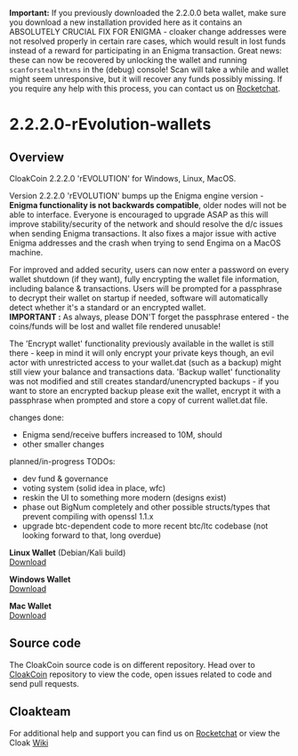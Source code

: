 **Important:** If you previously downloaded the 2.2.0.0 beta wallet, make sure you download a new installation provided here
as it contains an ABSOLUTELY CRUCIAL FIX FOR ENIGMA - cloaker change addresses were not resolved properly in certain rare cases, which would result in lost funds instead of a reward for participating in an Enigma transaction. Great news: these can now be recovered by unlocking the wallet and running <code>scanforstealthtxns</code> in the (debug) console! Scan will take a while and wallet might seem unresponsive, but it will recover any funds possibly missing. If you require any help with this process, you can contact us on [Rocketchat](https://chat.cloakcoin.com). 

# 2.2.2.0-rEvolution-wallets

## Overview
CloakCoin 2.2.2.0 'rEVOLUTION' for Windows, Linux, MacOS.

Version 2.2.2.0 'rEVOLUTION' bumps up the Enigma engine version - **Enigma functionality is not backwards compatible**, older nodes will not be able to interface. Everyone is encouraged to upgrade ASAP as this will improve stability/security of the network and should resolve the d/c issues when sending Enigma transactions. It also fixes a major issue with active Enigma addresses and the crash when trying to send Engima on a MacOS machine.

For improved and added security, users can now enter a password on every wallet shutdown (if they want), fully encrypting the wallet file information, including balance & transactions. Users will be prompted for a passphrase to decrypt their wallet on startup if needed, software will automatically detect whether it's a standard or an encrypted wallet.<br />
**IMPORTANT :** As always, please DON'T forget the passphrase entered - the coins/funds will be lost and wallet file rendered unusable!

The 'Encrypt wallet' functionality previously available in the wallet is still there - keep in mind it will only encrypt your private keys though, an evil actor with unrestricted access to your wallet.dat (such as a backup) might still view your balance and transactions data. 'Backup wallet' functionality was not modified and still creates standard/unencrypted backups - if you want to store an encrypted backup please exit the wallet, encrypt it with a passphrase when prompted and store a copy of current wallet.dat file.

changes done:
- Enigma send/receive buffers increased to 10M, should 
- other smaller changes

planned/in-progress TODOs:

- dev fund & governance
- voting system (solid idea in place, wfc)
- reskin the UI to something more modern (designs exist)
- phase out BigNum completely and other possible structs/types that prevent compiling with openssl 1.1.x
- upgrade btc-dependent code to more recent btc/ltc codebase (not looking forward to that, long overdue)

**Linux Wallet** (Debian/Kali build)<br />
[Download](https://github.com/CloakProject/2.2.2.0-wallets/blob/master/cloakcoin-linux_x64-rEvolution-2.2.2.0.zip)

**Windows Wallet**<br />
[Download](https://github.com/CloakProject/2.2.2.0-wallets/blob/master/cloakcoin-win_x86-rEvolution-2.2.2.0.zip)

**Mac Wallet**<br />
[Download](https://github.com/CloakProject/2.2.2.0-wallets/blob/master/cloakcoin-osx-rEvolution-2.2.2.0.zip)

## Source code
The CloakCoin source code is on different repository. Head over to [CloakCoin](https://github.com/CloakProject/CloakCoin) repository to view the code, open issues related to code and send pull requests.

## Cloakteam
For additional help and support you can find us on [Rocketchat](https://chat.cloakcoin.com) or view the Cloak [Wiki](http://www.cloakwiki.org/)
